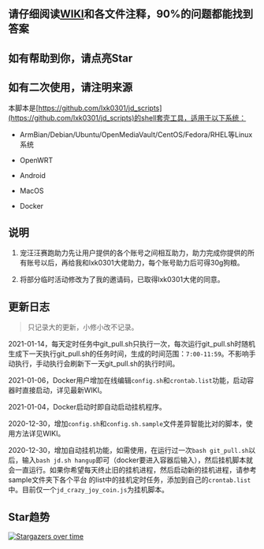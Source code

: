 ## 请仔细阅读[WIKI](https://github.com/EvineDeng/jd-base/wiki)和各文件注释，90%的问题都能找到答案

## 如有帮助到你，请点亮Star

## 如有二次使用，请注明来源

本脚本是[https://github.com/lxk0301/jd_scripts](https://github.com/lxk0301/jd_scripts)的shell套壳工具，适用于以下系统：

- ArmBian/Debian/Ubuntu/OpenMediaVault/CentOS/Fedora/RHEL等Linux系统

- OpenWRT

- Android

- MacOS

- Docker

## 说明

1. 宠汪汪赛跑助力先让用户提供的各个账号之间相互助力，助力完成你提供的所有账号以后，再给我和lxk0301大佬助力，每个账号助力后可得30g狗粮。

2. 将部分临时活动修改为了我的邀请码，已取得lxk0301大佬的同意。

## 更新日志

> 只记录大的更新，小修小改不记录。

2021-01-14，每天定时任务中git_pull.sh只执行一次，每次运行git_pull.sh时随机生成下一天执行git_pull.sh的任务时间，生成的时间范围：`7:00-11:59`。不影响手动执行，手动执行会刷新下一天git_pull.sh的执行时间。

2021-01-06，Docker用户增加在线编辑`config.sh`和`crontab.list`功能，启动容器时直接启动，详见最新WIKI。

2021-01-04，Docker启动时即自动启动挂机程序。

2020-12-30，增加`config.sh`和`config.sh.sample`文件差异智能比对的脚本，使用方法详见WIKI。

2020-12-30，增加自动挂机功能，如需使用，在运行过一次`bash git_pull.sh`以后，输入`bash jd.sh hangup`即可（docker要进入容器后输入），然后挂机脚本就会一直运行。如果你希望每天终止旧的挂机进程，然后启动新的挂机进程，请参考sample文件夹下各个平台 的list中的挂机定时任务，添加到自己的`crontab.list`中。目前仅一个`jd_crazy_joy_coin.js`为挂机脚本。

## Star趋势

[![Stargazers over time](https://starchart.cc/EvineDeng/jd-base.svg)](https://starchart.cc/EvineDeng/jd-base)
